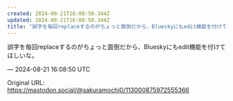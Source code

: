 ```yaml
---
created: 2024-08-21T16:08:50.344Z
updated: 2024-08-21T16:08:50.344Z
title: "誤字を毎回replaceするのがちょっと面倒だから、Blueskyにもedit機能を付けてほしいな。[...]"
---
```


<p>誤字を毎回replaceするのがちょっと面倒だから、Blueskyにもedit機能を付けてほしいな。</p>

&mdash; 2024-08-21 16:08:50 UTC

Original URL: https://mastodon.social/@sakuramochi0/113000875972555366
